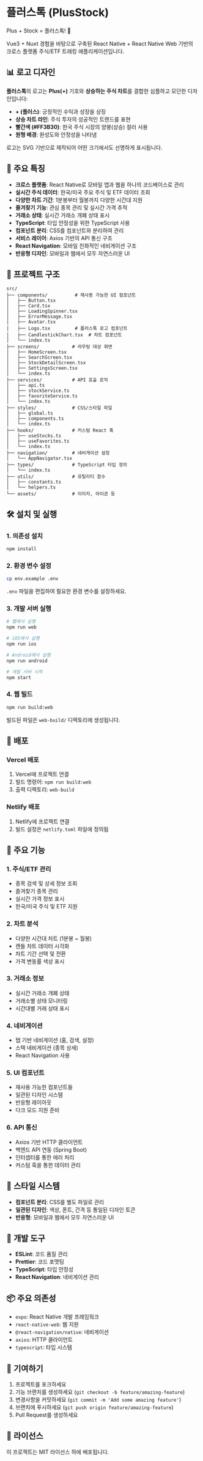 # 플러스톡 (PlusStock)

Plus + Stock = 플러스톡! 🚀

Vue3 + Nuxt 경험을 바탕으로 구축된 React Native + React Native Web 기반의 크로스 플랫폼 주식/ETF 트래킹 애플리케이션입니다.

## 📊 로고 디자인

**플러스톡**의 로고는 **Plus(+)** 기호와 **상승하는 주식 차트**를 결합한 심플하고 모던한 디자인입니다:

- **+ (플러스)**: 긍정적인 수익과 성장을 상징
- **상승 차트 라인**: 주식 투자의 성공적인 트렌드를 표현
- **빨간색 (#FF3B30)**: 한국 주식 시장의 양봉(상승) 컬러 사용
- **원형 배경**: 완성도와 안정성을 나타냄

로고는 SVG 기반으로 제작되어 어떤 크기에서도 선명하게 표시됩니다.

## 🚀 주요 특징

- **크로스 플랫폼**: React Native로 모바일 앱과 웹을 하나의 코드베이스로 관리
- **실시간 주식 데이터**: 한국/미국 주요 주식 및 ETF 데이터 조회
- **다양한 차트 기간**: 1분봉부터 월봉까지 다양한 시간대 지원
- **즐겨찾기 기능**: 관심 종목 관리 및 실시간 가격 추적
- **거래소 상태**: 실시간 거래소 개폐 상태 표시
- **TypeScript**: 타입 안정성을 위한 TypeScript 사용
- **컴포넌트 분리**: CSS를 컴포넌트와 분리하여 관리
- **서비스 레이어**: Axios 기반의 API 통신 구조
- **React Navigation**: 모바일 친화적인 네비게이션 구조
- **반응형 디자인**: 모바일과 웹에서 모두 자연스러운 UI

## 📁 프로젝트 구조

```
src/
├── components/          # 재사용 가능한 UI 컴포넌트
│   ├── Button.tsx
│   ├── Card.tsx
│   ├── LoadingSpinner.tsx
│   ├── ErrorMessage.tsx
│   ├── Avatar.tsx
│   ├── Logo.tsx         # 플러스톡 로고 컴포넌트
│   ├── CandlestickChart.tsx  # 차트 컴포넌트
│   └── index.ts
├── screens/            # 라우팅 대상 화면
│   ├── HomeScreen.tsx
│   ├── SearchScreen.tsx
│   ├── StockDetailScreen.tsx
│   ├── SettingsScreen.tsx
│   └── index.ts
├── services/           # API 호출 로직
│   ├── api.ts
│   ├── stockService.ts
│   ├── favoriteService.ts
│   └── index.ts
├── styles/             # CSS/스타일 파일
│   ├── global.ts
│   ├── components.ts
│   └── index.ts
├── hooks/              # 커스텀 React 훅
│   ├── useStocks.ts
│   ├── useFavorites.ts
│   └── index.ts
├── navigation/         # 네비게이션 설정
│   └── AppNavigator.tsx
├── types/              # TypeScript 타입 정의
│   └── index.ts
├── utils/              # 유틸리티 함수
│   ├── constants.ts
│   └── helpers.ts
└── assets/             # 이미지, 아이콘 등
```

## 🛠️ 설치 및 실행

### 1. 의존성 설치

```bash
npm install
```

### 2. 환경 변수 설정

```bash
cp env.example .env
```

`.env` 파일을 편집하여 필요한 환경 변수를 설정하세요.

### 3. 개발 서버 실행

```bash
# 웹에서 실행
npm run web

# iOS에서 실행
npm run ios

# Android에서 실행
npm run android

# 개발 서버 시작
npm start
```

### 4. 웹 빌드

```bash
npm run build:web
```

빌드된 파일은 `web-build/` 디렉토리에 생성됩니다.

## 🚀 배포

### Vercel 배포

1. Vercel에 프로젝트 연결
2. 빌드 명령어: `npm run build:web`
3. 출력 디렉토리: `web-build`

### Netlify 배포

1. Netlify에 프로젝트 연결
2. 빌드 설정은 `netlify.toml` 파일에 정의됨

## 📱 주요 기능

### 1. 주식/ETF 관리

- 종목 검색 및 상세 정보 조회
- 즐겨찾기 종목 관리
- 실시간 가격 정보 표시
- 한국/미국 주식 및 ETF 지원

### 2. 차트 분석

- 다양한 시간대 차트 (1분봉 ~ 월봉)
- 캔들 차트 데이터 시각화
- 차트 기간 선택 및 전환
- 가격 변동률 색상 표시

### 3. 거래소 정보

- 실시간 거래소 개폐 상태
- 거래소별 상태 모니터링
- 시간대별 거래 상태 표시

### 4. 네비게이션

- 탭 기반 네비게이션 (홈, 검색, 설정)
- 스택 네비게이션 (종목 상세)
- React Navigation 사용

### 5. UI 컴포넌트

- 재사용 가능한 컴포넌트들
- 일관된 디자인 시스템
- 반응형 레이아웃
- 다크 모드 지원 준비

### 6. API 통신

- Axios 기반 HTTP 클라이언트
- 백엔드 API 연동 (Spring Boot)
- 인터셉터를 통한 에러 처리
- 커스텀 훅을 통한 데이터 관리

## 🎨 스타일 시스템

- **컴포넌트 분리**: CSS를 별도 파일로 관리
- **일관된 디자인**: 색상, 폰트, 간격 등 통일된 디자인 토큰
- **반응형**: 모바일과 웹에서 모두 자연스러운 UI

## 🔧 개발 도구

- **ESLint**: 코드 품질 관리
- **Prettier**: 코드 포맷팅
- **TypeScript**: 타입 안정성
- **React Navigation**: 네비게이션 관리

## 📦 주요 의존성

- `expo`: React Native 개발 프레임워크
- `react-native-web`: 웹 지원
- `@react-navigation/native`: 네비게이션
- `axios`: HTTP 클라이언트
- `typescript`: 타입 시스템

## 🤝 기여하기

1. 프로젝트를 포크하세요
2. 기능 브랜치를 생성하세요 (`git checkout -b feature/amazing-feature`)
3. 변경사항을 커밋하세요 (`git commit -m 'Add some amazing feature'`)
4. 브랜치에 푸시하세요 (`git push origin feature/amazing-feature`)
5. Pull Request를 생성하세요

## 📄 라이선스

이 프로젝트는 MIT 라이선스 하에 배포됩니다.
